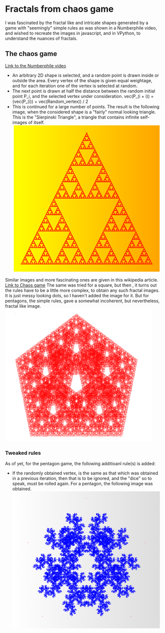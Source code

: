 # Fractals from chaos game
I was fascinated by the fractal like and intricate shapes generated by a game with "seemingly" simple rules as was shown in a Numberphile video, and wished to recreate the images in javascript, and in VPython, to understand the nuances of fractals.
## The chaos game

[Link to the Numberphile video](https://www.youtube.com/watch?v=kbKtFN71Lfs)

- An arbitrary 2D shape is selected, and a random point is drawn inside or outside the area. Every vertex of the shape is given equal weightage, and for each iteration one of the vertex is selected at random.
- The next point is drawn at half the distance between the random initial point P_i, and the selected vertex under consideration. 
  vec(P_(i + i)) = (vec(P_(i)) + vec(Random_vertex)) / 2
- This is continued for a large number of points.
The result is the following image, when the considered shape is a "fairly" normal looking triangle. This is the "Sierpinski Triangle", a triangle that contains infinite self-images of itself.
![alt text](https://github.com/ashish-kp/fractals_from_chaos_game/blob/main/triangle.png?raw=true)

Similar images and more fascinating ones are given in this wikipedia article. [Link to Chaos game](https://www.wikiwand.com/en/Chaos_game)
The same was tried for a square, but then , it turns out the rules have to be a little more complex, to obtain any such fractal images.
It is just messy looking dots, so I haven't added the image for it.
But for pentagons, the simple rules, gave a somewhat incoherent, but nevertheless, fractal like image.
![alt text](https://github.com/ashish-kp/fractals_from_chaos_game/blob/main/norm_pent.png)

### Tweaked rules
As of yet, for the pentagon game, the following additioanl rule(s) is added:
- If the randomly obtained vertex, is the same as that which was obtained in a previous iteration, then that is to be ignored, and the "dice" so to speak, must be rolled again.
For a pentagon, the following image was obtained.
![alt text](https://github.com/ashish-kp/fractals_from_chaos_game/blob/main/twisted_pent.png)

